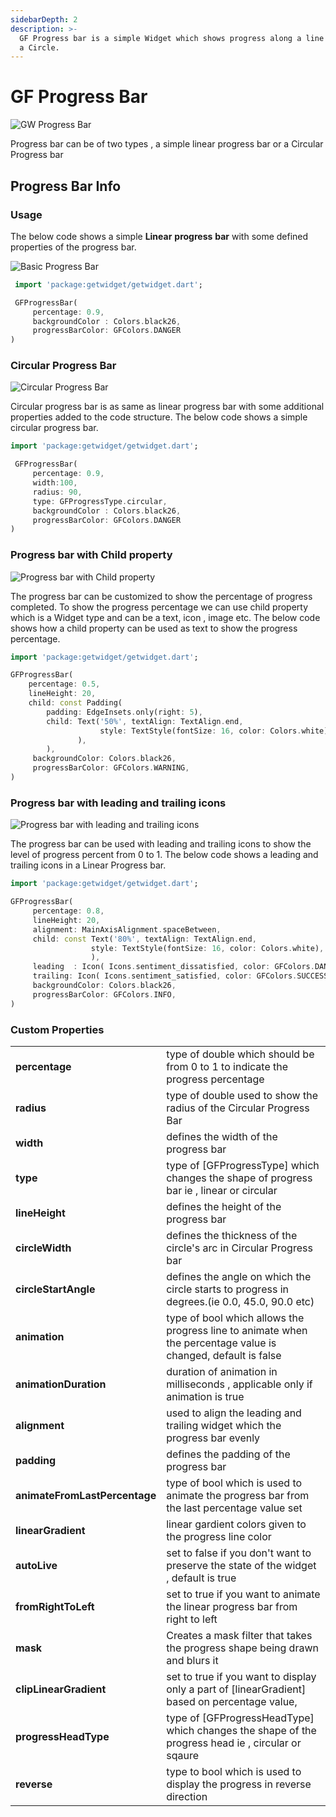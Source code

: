 ```yaml
---
sidebarDepth: 2
description: >-
  GF Progress bar is a simple Widget which shows progress along a line or along
  a Circle.
---
```


# GF Progress Bar

![GW Progress Bar](https://ik.imagekit.io/ionicfirebaseapp/getwidget/docs/tr:w-800,f-auto/Progress_bar_docs_banner_cogNGuz9x.png)

Progress bar can be of two types , a simple linear progress bar or a Circular Progress bar

## Progress Bar Info

### Usage

The below code shows a simple **Linear** **progress** **bar** with some defined properties of the progress bar.

![Basic Progress Bar](https://ik.imagekit.io/ionicfirebaseapp/getwidget/docs/tr:w-800,f-auto/linear_2_3x_tbrWidKp_.png)

```dart
 import 'package:getwidget/getwidget.dart';

 GFProgressBar(
     percentage: 0.9,
     backgroundColor : Colors.black26,
     progressBarColor: GFColors.DANGER
)
```

### Circular Progress Bar

![Circular Progress Bar](https://ik.imagekit.io/ionicfirebaseapp/getwidget/docs/tr:w-800,f-auto/Circular_1_3x_NfFXiyxXyz.png)

Circular progress bar is as same as linear progress bar with some additional properties added to the code structure. The below code shows a simple circular progress bar.

```dart
import 'package:getwidget/getwidget.dart';

 GFProgressBar(
     percentage: 0.9,
     width:100,
     radius: 90,
     type: GFProgressType.circular,
     backgroundColor : Colors.black26,
     progressBarColor: GFColors.DANGER
)
```

### Progress bar with Child property

![Progress bar with Child property](https://ik.imagekit.io/ionicfirebaseapp/getwidget/docs/tr:w-800,f-auto/circular_2_3x_tY_3Jy7Fw.png)

The progress bar can be customized to show the percentage of progress completed. To show the progress percentage we can use child property which is a Widget type and can be a text, icon , image etc. The below code shows how a child property can be used as text to show the progress percentage.

```dart
import 'package:getwidget/getwidget.dart';

GFProgressBar(
    percentage: 0.5,
    lineHeight: 20,
    child: const Padding(
        padding: EdgeInsets.only(right: 5),
        child: Text('50%', textAlign: TextAlign.end,
                    style: TextStyle(fontSize: 16, color: Colors.white),
               ),
        ),
     backgroundColor: Colors.black26,
     progressBarColor: GFColors.WARNING,
)
```

### Progress bar with leading and trailing icons

![Progress bar with leading and trailing icons](https://ik.imagekit.io/ionicfirebaseapp/getwidget/docs/tr:w-800,f-auto/Linear_1_3x_2oh4hQejHD.png)

The progress bar can be used with leading and trailing icons to show the level of progress percent from 0 to 1. The below code shows a leading and trailing icons in a Linear Progress bar.

```dart
import 'package:getwidget/getwidget.dart';

GFProgressBar(
     percentage: 0.8,
     lineHeight: 20,
     alignment: MainAxisAlignment.spaceBetween,
     child: const Text('80%', textAlign: TextAlign.end,
                  style: TextStyle(fontSize: 16, color: Colors.white),
                  ),
     leading  : Icon( Icons.sentiment_dissatisfied, color: GFColors.DANGER),
     trailing: Icon( Icons.sentiment_satisfied, color: GFColors.SUCCESS),
     backgroundColor: Colors.black26,
     progressBarColor: GFColors.INFO,
)
```

### Custom Properties

|  |  |
| :--- | :--- |
| **percentage** | type of double which should be from 0 to 1 to indicate the progress percentage |
| **radius** | type of double used to show the radius of the Circular Progress Bar |
| **width** | defines the width of the progress bar |
| **type** | type of \[GFProgressType\] which changes the shape of progress bar ie , linear or circular |
| **lineHeight** | defines the height of the progress bar |
| **circleWidth** | defines the thickness of the circle's arc in Circular Progress bar |
| **circleStartAngle** | defines the angle on which the circle starts to progress in degrees.\(ie 0.0, 45.0, 90.0 etc\) |
| **animation** | type of bool which allows the progress line to animate when the percentage value is changed, default is false |
| **animationDuration** | duration of animation in milliseconds , applicable only if animation is true |
| **alignment** | used to align the leading and trailing widget which the progress bar evenly |
| **padding** | defines the padding of the progress bar |
| **animateFromLastPercentage** | type of bool which is used to animate the progress bar from the last percentage value set |
| **linearGradient** | linear gardient colors given to the progress line color |
| **autoLive** | set to false if you don't want to preserve the state of the widget , default is true |
| **fromRightToLeft** | set to true if you want to animate the linear progress bar from right to left |
| **mask** | Creates a mask filter that takes the progress shape being drawn and blurs it |
| **clipLinearGradient** | set to true if you want to display only a part of \[linearGradient\] based on percentage value, |
| **progressHeadType** | type of \[GFProgressHeadType\] which changes the shape of the progress head ie ,  circular or sqaure |
| **reverse** | type to bool which is used to display the progress in reverse direction |

